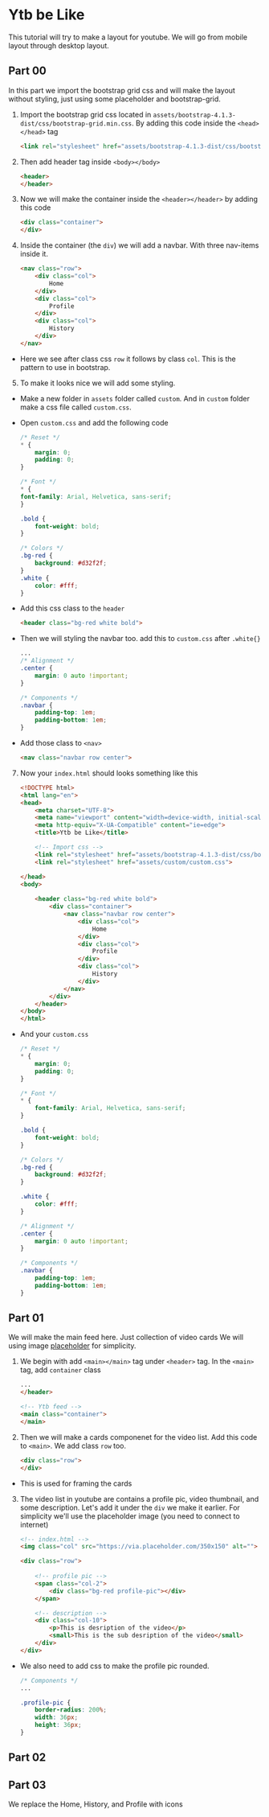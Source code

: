 # Ytb be Like

This tutorial will try to make a layout for youtube. We will go from mobile layout through desktop layout.

## Part 00

In this part we import the bootstrap grid css and will make the layout without styling, just using some placeholder and bootstrap-grid.

1. Import the bootstrap grid css located in `assets/bootstrap-4.1.3-dist/css/bootstrap-grid.min.css`. By adding this code inside the `<head></head>` tag

    ```html
    <link rel="stylesheet" href="assets/bootstrap-4.1.3-dist/css/bootstrap-grid.min.css">
    ```

2. Then add header tag inside `<body></body>`

    ```html
    <header>
    </header>
    ```

3. Now we will make the container inside the `<header></header>` by adding this code

    ```html
    <div class="container">
    </div>
    ```  

4. Inside the container (the `div`) we will add a navbar. With three nav-items inside it. 

    ```html
    <nav class="row">
        <div class="col">
            Home
        </div>
        <div class="col">
            Profile
        </div>
        <div class="col">
            History
        </div>
    </nav>
    ``` 

- Here we see after class css `row` it follows by class `col`. This is the pattern to use in bootstrap.

5. To make it looks nice we will add some styling. 

- Make a new folder in `assets` folder called `custom`. And in `custom`
 folder make a css file called `custom.css`.
 
-  Open `custom.css` and add the following code

    ```css
    /* Reset */
    * {
        margin: 0;
        padding: 0;
    }

    /* Font */
    * {
    font-family: Arial, Helvetica, sans-serif;  
    }

    .bold {
        font-weight: bold;
    }

    /* Colors */
    .bg-red {
        background: #d32f2f;
    }
    .white {
        color: #fff;
    }
    ``` 

- Add this css class to the `header`

    ```html
    <header class="bg-red white bold">
    ```

- Then we will styling the navbar too. add this to `custom.css` after `.white{}`

    ```css
    ...
    /* Alignment */
    .center {
        margin: 0 auto !important;
    }

    /* Components */
    .navbar {
        padding-top: 1em;
        padding-bottom: 1em;
    }
    ```

- Add those class to `<nav>`
    
    ```html
    <nav class="navbar row center">
    ```

7. Now your `index.html` should looks something like this 

    ```html
    <!DOCTYPE html>
    <html lang="en">
    <head>
        <meta charset="UTF-8">
        <meta name="viewport" content="width=device-width, initial-scale=1.0">
        <meta http-equiv="X-UA-Compatible" content="ie=edge">
        <title>Ytb be Like</title>

        <!-- Import css -->
        <link rel="stylesheet" href="assets/bootstrap-4.1.3-dist/css/bootstrap-grid.min.css">
        <link rel="stylesheet" href="assets/custom/custom.css">

    </head>
    <body>
        
        <header class="bg-red white bold">
            <div class="container">
                <nav class="navbar row center">
                    <div class="col">
                        Home
                    </div>
                    <div class="col">
                        Profile
                    </div>
                    <div class="col">
                        History
                    </div>
                </nav>
            </div>
        </header>
    </body>
    </html>
    ```
- And your `custom.css`
    ```css
    /* Reset */
    * {
        margin: 0;
        padding: 0;
    }

    /* Font */
    * {
        font-family: Arial, Helvetica, sans-serif;  
    }

    .bold {
        font-weight: bold;
    }

    /* Colors */
    .bg-red {
        background: #d32f2f;
    }

    .white {
        color: #fff;
    }

    /* Alignment */
    .center {
        margin: 0 auto !important;
    }

    /* Components */
    .navbar {
        padding-top: 1em;
        padding-bottom: 1em;
    }
    ```

## Part 01
We will make the main feed here. Just collection of video cards
We will using image [placeholder](https://placeholder.com/) for simplicity.

1. We begin with add `<main></main>` tag under `<header>` tag. In the `<main>` tag, add `container` class

    ```html
    ...
    </header>
    
    <!-- Ytb feed -->
    <main class="container">
    </main>
    ```

2. Then we will make a cards componenet for the video list. Add this code to `<main>`. We add class `row` too.

    ```html
    <div class="row">
    </div>
    ```

- This is used for framing the cards

3. The video list in youtube are contains a profile pic, video thumbnail, and some description. Let's add it under the `div` we make it earlier. For simplicity we'll use the placeholder image (you need to connect to internet)

    ```html
    <!-- index.html -->
    <img class="col" src="https://via.placeholder.com/350x150" alt="">

    <div class="row">
        
        <!-- profile pic -->
        <span class="col-2">
            <div class="bg-red profile-pic"></div>
        </span>

        <!-- description -->
        <div class="col-10">
            <p>This is desription of the video</p>
            <small>This is the sub desription of the video</small>
        </div>
    </div>
    ```

- We also need to add css to make the profile pic rounded.

    ```css
    /* Components */
    ...

    .profile-pic {
        border-radius: 200%;
        width: 36px;
        height: 36px;
    }
    ```



## Part 02

## Part 03
We replace the Home, History, and Profile with icons